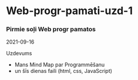 # Web-progr-pamati-uzd-1

### Pirmie soļi Web progr pamatos

2021-09-16

Uzdevums

* Mans Mind Map par Programmēšanu
* un šīs dienas faili (html, css, JavaScript)
